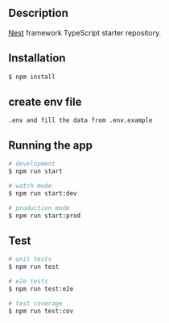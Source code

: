 
## Description

[Nest](https://github.com/nestjs/nest) framework TypeScript starter repository.

## Installation

```bash
$ npm install
```
## create env file
```
.env and fill the data from .env.example
```
## Running the app

```bash
# development
$ npm run start

# watch mode
$ npm run start:dev

# production mode
$ npm run start:prod
```

## Test

```bash
# unit tests
$ npm run test

# e2e tests
$ npm run test:e2e

# test coverage
$ npm run test:cov
```

